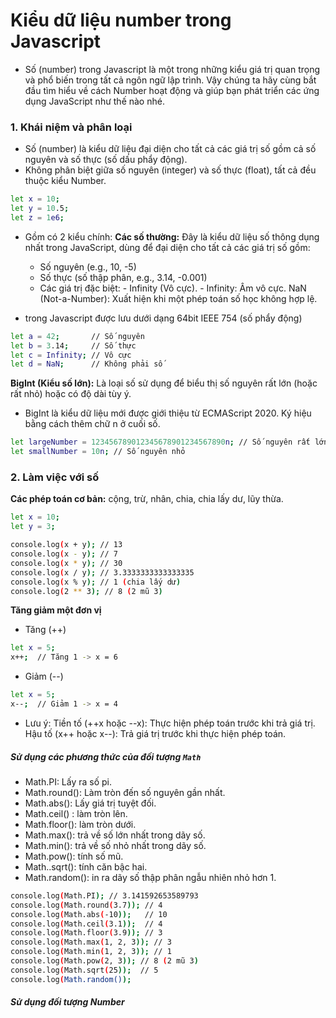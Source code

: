 # Kiểu dữ liệu number trong Javascript

- Số (number) trong Javascript là một trong những kiểu giá trị quan trọng và phổ biến trong tất cả ngôn ngữ lập trình. Vậy chúng ta hãy cùng bắt đầu tìm hiểu về cách Number hoạt động và giúp bạn phát triển các ứng dụng JavaScript như thế nào nhé.

### 1. Khái niệm và phân loại

- Số (number) là kiểu dữ liệu đại diện cho tất cả các giá trị số gồm cả số nguyên và số thực (số dấu phẩy động).
- Không phân biệt giữa số nguyên (integer) và số thực (float), tất cả đều thuộc kiểu Number.

```bash
let x = 10;
let y = 10.5;
let z = 1e6;
```

- Gồm có 2 kiểu chính:
  **Các số thường:** Đây là kiểu dữ liệu số thông dụng nhất trong JavaScript, dùng để đại diện cho tất cả các giá trị số gồm:

  - Số nguyên (e.g., 10, -5)
  - Số thực (số thập phân, e.g., 3.14, -0.001)
  - Các giá trị đặc biệt: - Infinity (Vô cực). - Infinity: Âm vô cực.
    NaN (Not-a-Number): Xuất hiện khi một phép toán số học không hợp lệ.

- trong Javascript được lưu dưới dạng 64bit IEEE 754 (số phẩy động)

```bash
let a = 42;       // Số nguyên
let b = 3.14;     // Số thực
let c = Infinity; // Vô cực
let d = NaN;      // Không phải số
```

**BigInt (Kiểu số lớn):** Là loại số sử dụng để biểu thị số nguyên rất lớn (hoặc rất nhỏ) hoặc có độ dài tùy ý.

- BigInt là kiểu dữ liệu mới được giới thiệu từ ECMAScript 2020.
  Ký hiệu bằng cách thêm chữ n ở cuối số.

```bash
let largeNumber = 123456789012345678901234567890n; // Số nguyên rất lớn
let smallNumber = 10n; // Số nguyên nhỏ
```

### 2. Làm việc với số

**Các phép toán cơ bản:** cộng, trừ, nhân, chia, chia lấy dư, lũy thừa.

```bash
let x = 10;
let y = 3;

console.log(x + y); // 13
console.log(x - y); // 7
console.log(x * y); // 30
console.log(x / y); // 3.3333333333333335
console.log(x % y); // 1 (chia lấy dư)
console.log(2 ** 3); // 8 (2 mũ 3)
```

**Tăng giảm một đơn vị**

- Tăng (++)

```bash
let x = 5;
x++;  // Tăng 1 -> x = 6
```

- Giảm (--)

```bash
let x = 5;
x--;  // Giảm 1 -> x = 4
```

- Lưu ý:
  Tiền tố (++x hoặc --x): Thực hiện phép toán trước khi trả giá trị.
  Hậu tố (x++ hoặc x--): Trả giá trị trước khi thực hiện phép toán.

##### Sử dụng các phương thức của đối tượng `Math`

- Math.PI: Lấy ra số pi.
- Math.round(): Làm tròn đến số nguyên gần nhất.
- Math.abs(): Lấy giá trị tuyệt đối.
- Math.ceil() : làm tròn lên.
- Math.floor(): làm tròn dưới.
- Math.max(): trả về số lớn nhất trong dãy số.
- Math.min(): trả về số nhỏ nhất trong dãy số.
- Math.pow(): tính số mũ.
- Math..sqrt(): tính căn bậc hai.
- Math.random(): in ra dãy số thập phân ngẫu nhiên nhỏ hơn 1.

```bash
console.log(Math.PI); // 3.141592653589793
console.log(Math.round(3.7)); // 4
console.log(Math.abs(-10));   // 10
console.log(Math.ceil(3.1));  // 4
console.log(Math.floor(3.9)); // 3
console.log(Math.max(1, 2, 3)); // 3
console.log(Math.min(1, 2, 3)); // 1
console.log(Math.pow(2, 3)); // 8 (2 mũ 3)
console.log(Math.sqrt(25));  // 5
console.log(Math.random());
```

##### Sử dụng đối tượng Number
